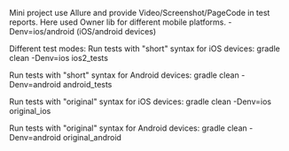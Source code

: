 Mini project use Allure and provide Video/Screenshot/PageCode in test reports.
Here used Owner lib for different mobile platforms. -Denv=ios/android (iOS/android devices)

Different test modes:
Run tests with "short" syntax for iOS devices:
gradle clean -Denv=ios ios2_tests

Run tests with "short" syntax for Android devices:
gradle clean -Denv=android android_tests

Run tests with "original" syntax for iOS devices:
gradle clean -Denv=ios original_ios

Run tests with "original" syntax for Android devices:
gradle clean -Denv=android original_android